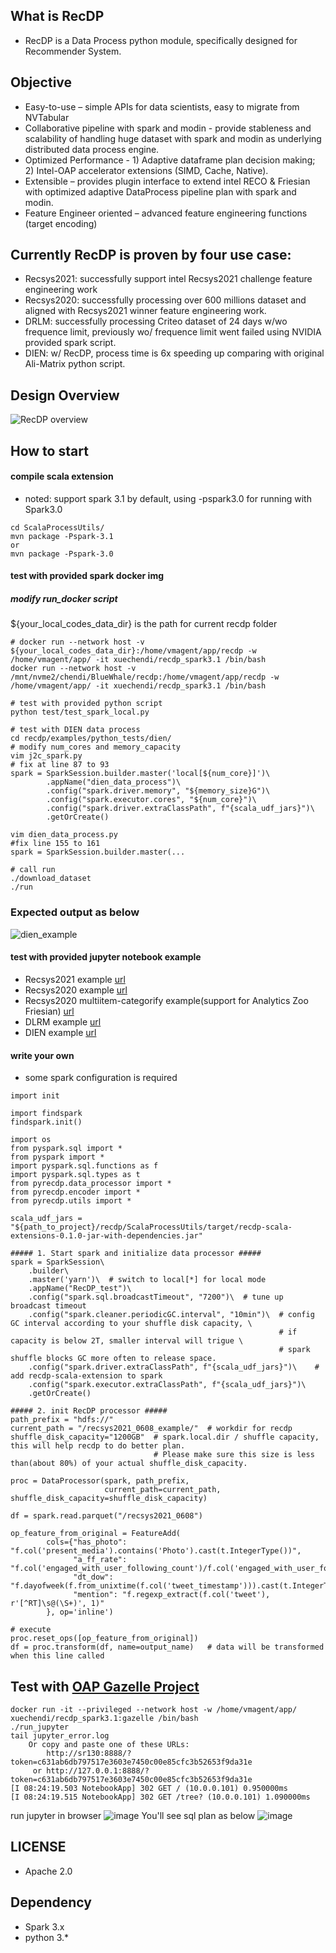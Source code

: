 ## What is RecDP 
* RecDP is a Data Process python module, specifically designed for Recommender System. 

## Objective
* Easy-to-use – simple APIs for data scientists, easy to migrate from NVTabular
* Collaborative pipeline with spark and modin - provide stableness and scalability of handling huge dataset with spark and modin as underlying distributed data process engine.
* Optimized Performance - 1) Adaptive dataframe plan decision making; 2) Intel-OAP accelerator extensions (SIMD, Cache, Native). 
* Extensible – provides plugin interface to extend intel RECO & Friesian with optimized adaptive DataProcess pipeline plan with spark and modin.
* Feature Engineer oriented – advanced feature engineering functions (target encoding) 

## Currently RecDP is proven by four use case:
* Recsys2021: successfully support intel Recsys2021 challenge feature engineering work
* Recsys2020: successfully processing over 600 millions dataset and aligned with Recsys2021 winner feature engineering work.
* DRLM: successfully processing Criteo dataset of 24 days w/wo frequence limit, previously wo/ frequence limit went failed using NVIDIA provided spark script.
* DIEN: w/ RecDP, process time is 6x speeding up comparing with original Ali-Matrix python script. 

## Design Overview
![RecDP overview](resources/recdp_overview.png)

## How to start
#### compile scala extension
* noted: support spark 3.1 by default, using -pspark3.0 for running with Spark3.0
```
cd ScalaProcessUtils/
mvn package -Pspark-3.1
or
mvn package -Pspark-3.0
```

#### test with provided spark docker img

##### modify run_docker script
${your_local_codes_data_dir} is the path for current recdp folder
```
# docker run --network host -v ${your_local_codes_data_dir}:/home/vmagent/app/recdp -w /home/vmagent/app/ -it xuechendi/recdp_spark3.1 /bin/bash
docker run --network host -v /mnt/nvme2/chendi/BlueWhale/recdp:/home/vmagent/app/recdp -w /home/vmagent/app/ -it xuechendi/recdp_spark3.1 /bin/bash

# test with provided python script
python test/test_spark_local.py

# test with DIEN data process
cd recdp/examples/python_tests/dien/
# modify num_cores and memory_capacity
vim j2c_spark.py
# fix at line 87 to 93
spark = SparkSession.builder.master('local[${num_core}]')\
        .appName("dien_data_process")\
        .config("spark.driver.memory", "${memory_size}G")\
        .config("spark.executor.cores", "${num_core}")\
        .config("spark.driver.extraClassPath", f"{scala_udf_jars}")\
        .getOrCreate()

vim dien_data_process.py
#fix line 155 to 161
spark = SparkSession.builder.master(...

# call run
./download_dataset
./run
```

### Expected output as below

![dien_example](https://user-images.githubusercontent.com/4355494/128459861-ef2a1215-3db5-4acf-b7da-9c39a550517f.PNG)


#### test with provided jupyter notebook example
* Recsys2021 example [url](https://github.com/oap-project/recdp/blob/master/examples/notebooks/recsys2021/final_submission_feature_engineering.ipynb)
* Recsys2020 example [url](https://github.com/oap-project/recdp/blob/master/examples/notebooks/recsys2020/recsys2020_feature_engineering.ipynb)
* Recsys2020 multiitem-categorify example(support for Analytics Zoo Friesian) [url](https://github.com/oap-project/recdp/blob/master/examples/notebooks/recsys2020/recsys_for_friesian_integration.ipynb)
* DLRM example [url](https://github.com/oap-project/recdp/blob/master/examples/notebooks/dlrm/DLRM_Performance.ipynb)
* DIEN example [url](https://github.com/oap-project/recdp/blob/master/examples/notebooks/dien/dien_data_process.ipynb)

#### write your own
* some spark configuration is required
```
import init

import findspark
findspark.init()

import os
from pyspark.sql import *
from pyspark import *
import pyspark.sql.functions as f
import pyspark.sql.types as t
from pyrecdp.data_processor import *
from pyrecdp.encoder import *
from pyrecdp.utils import *

scala_udf_jars = "${path_to_project}/recdp/ScalaProcessUtils/target/recdp-scala-extensions-0.1.0-jar-with-dependencies.jar"

##### 1. Start spark and initialize data processor #####
spark = SparkSession\
    .builder\
    .master('yarn')\  # switch to local[*] for local mode
    .appName("RecDP_test")\
    .config("spark.sql.broadcastTimeout", "7200")\  # tune up broadcast timeout
    .config("spark.cleaner.periodicGC.interval", "10min")\  # config GC interval according to your shuffle disk capacity, \
                                                            # if capacity is below 2T, smaller interval will trigue \
                                                            # spark shuffle blocks GC more often to release space.
    .config("spark.driver.extraClassPath", f"{scala_udf_jars}")\    # add recdp-scala-extension to spark
    .config("spark.executor.extraClassPath", f"{scala_udf_jars}")\
    .getOrCreate()
    
##### 2. init RecDP processor #####
path_prefix = "hdfs://"
current_path = "/recsys2021_0608_example/"  # workdir for recdp
shuffle_disk_capacity="1200GB"  # spark.local.dir / shuffle capacity, this will help recdp to do better plan.
                                # Please make sure this size is less than(about 80%) of your actual shuffle_disk_capacity.

proc = DataProcessor(spark, path_prefix,
                     current_path=current_path, shuffle_disk_capacity=shuffle_disk_capacity)

df = spark.read.parquet("/recsys2021_0608")

op_feature_from_original = FeatureAdd(
        cols={"has_photo": "f.col('present_media').contains('Photo').cast(t.IntegerType())",              
              "a_ff_rate": "f.col('engaged_with_user_following_count')/f.col('engaged_with_user_follower_count')",
              "dt_dow": "f.dayofweek(f.from_unixtime(f.col('tweet_timestamp'))).cast(t.IntegerType())",        
              "mention": "f.regexp_extract(f.col('tweet'), r'[^RT]\s@(\S+)', 1)"
        }, op='inline')

# execute
proc.reset_ops([op_feature_from_original])
df = proc.transform(df, name=output_name)   # data will be transformed when this line called
```

## Test with [OAP Gazelle Project](https://github.com/oap-project/gazelle_plugin)
```
docker run -it --privileged --network host -w /home/vmagent/app/ xuechendi/recdp_spark3.1:gazelle /bin/bash
./run_jupyter
tail jupyter_error.log
    Or copy and paste one of these URLs:
        http://sr130:8888/?token=c631ab6db797517e3603e7450c00e85cfc3b52653f9da31e
     or http://127.0.0.1:8888/?token=c631ab6db797517e3603e7450c00e85cfc3b52653f9da31e
[I 08:24:19.503 NotebookApp] 302 GET / (10.0.0.101) 0.950000ms
[I 08:24:19.515 NotebookApp] 302 GET /tree? (10.0.0.101) 1.090000ms
```
run jupyter in browser
![image](https://user-images.githubusercontent.com/4355494/130717509-df77342d-67c8-4c40-b764-012cdfc6353f.png)
You'll see sql plan as below
![image](https://user-images.githubusercontent.com/4355494/130717645-535a0807-a7d8-4968-884e-f0527bb7ccad.png)


## LICENSE
* Apache 2.0

## Dependency
* Spark 3.x
* python 3.*
